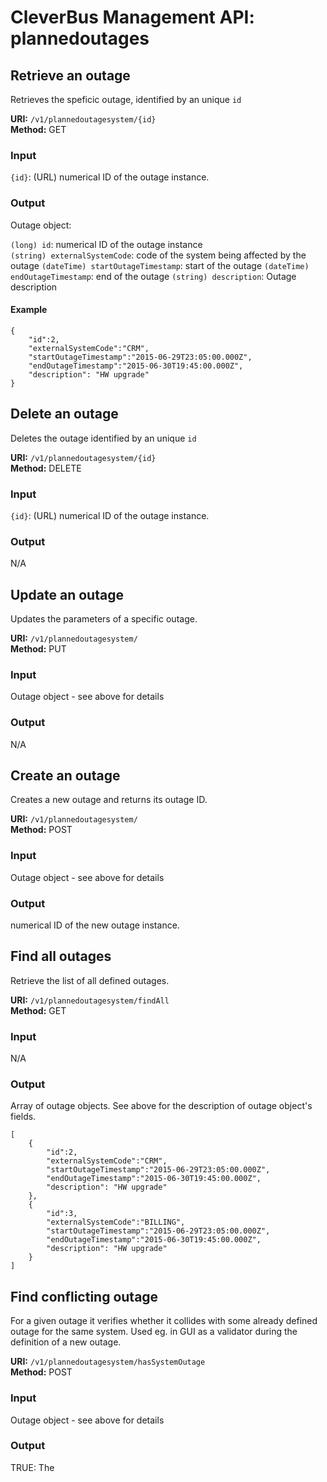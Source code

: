 # CleverBus Management API: plannedoutages

## Retrieve an outage

Retrieves the speficic outage, identified by an unique `id`

**URI:** `/v1/plannedoutagesystem/{id}`  
**Method:** GET

### Input
`{id}`: (URL) numerical ID of the outage instance. 

### Output
Outage object:

`(long) id`: numerical ID of the outage instance  
`(string) externalSystemCode`: code of the system being affected by the outage
`(dateTime) startOutageTimestamp`: start of the outage
`(dateTime) endOutageTimestamp`: end of the outage
`(string) description`: Outage description

#### Example
```
{
	"id":2,
	"externalSystemCode":"CRM",
	"startOutageTimestamp":"2015-06-29T23:05:00.000Z",
	"endOutageTimestamp":"2015-06-30T19:45:00.000Z",
	"description": "HW upgrade"
}
```

## Delete an outage

Deletes the outage identified by an unique `id`

**URI:** `/v1/plannedoutagesystem/{id}`  
**Method:** DELETE

### Input
`{id}`: (URL) numerical ID of the outage instance. 

### Output
N/A

## Update an outage

Updates the parameters of a specific outage.

**URI:** `/v1/plannedoutagesystem/`  
**Method:** PUT

### Input
Outage object - see above for details

### Output
N/A

## Create an outage

Creates a new outage and returns its outage ID.

**URI:** `/v1/plannedoutagesystem/`  
**Method:** POST

### Input
Outage object - see above for details

### Output
numerical ID of the new outage instance.

## Find all outages

Retrieve the list of all defined outages.

**URI:** `/v1/plannedoutagesystem/findAll`  
**Method:** GET

### Input
N/A

### Output
Array of outage objects. See above for the description of outage object's fields.

```
[
	{
		"id":2,
		"externalSystemCode":"CRM",
		"startOutageTimestamp":"2015-06-29T23:05:00.000Z",
		"endOutageTimestamp":"2015-06-30T19:45:00.000Z",
		"description": "HW upgrade"
	},
	{
		"id":3,
		"externalSystemCode":"BILLING",
		"startOutageTimestamp":"2015-06-29T23:05:00.000Z",
		"endOutageTimestamp":"2015-06-30T19:45:00.000Z",
		"description": "HW upgrade"
	}
]
```

## Find conflicting outage

For a given outage it verifies whether it collides with some already defined outage for the same system. Used eg. in GUI as a validator during the definition of a new outage.

**URI:** `/v1/plannedoutagesystem/hasSystemOutage`  
**Method:** POST

### Input
Outage object - see above for details

### Output
TRUE: The 
